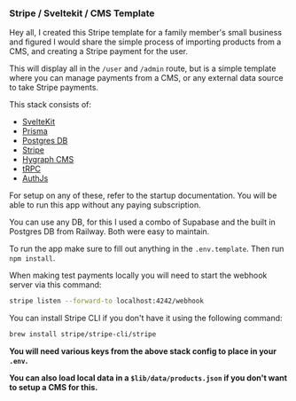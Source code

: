 ### Stripe / Sveltekit / CMS Template

Hey all, I created this Stripe template for a family member's small business and figured I would share the simple process of importing products from a CMS, and creating a Stripe payment for the user.

This will display all in the `/user` and `/admin` route, but is a simple template where you can manage payments from a CMS, or any external data source to take Stripe payments.

This stack consists of:

- [SvelteKit](https://kit.svelte.dev/)
- [Prisma](https://www.prisma.io/)
- [Postgres DB](https://docs.railway.app/guides/postgresql)
- [Stripe](https://www.sveltestripe.com/)
- [Hygraph CMS](https://hygraph.com/)
- [tRPC](https://trpc.io/)
- [AuthJs](https://authjs.dev/)

For setup on any of these, refer to the startup documentation. You will be able to run this app without any paying subscription.

You can use any DB, for this I used a combo of Supabase and the built in Postgres DB from Railway. Both were easy to maintain.

To run the app make sure to fill out anything in the `.env.template`. Then run `npm install`.

When making test payments locally you will need to start the webhook server via this command:

```bash
stripe listen --forward-to localhost:4242/webhook
```

You can install Stripe CLI if you don't have it using the following command:

```bash
brew install stripe/stripe-cli/stripe
```

**You will need various keys from the above stack config to place in your `.env`.**

**You can also load local data in a `$lib/data/products.json` if you don't want to setup a CMS for this.**
